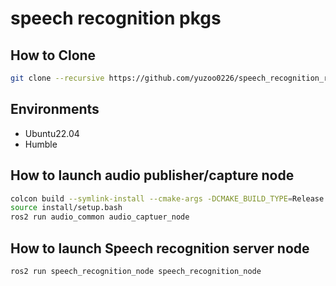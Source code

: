 # speech recognition pkgs

## How to Clone

```bash
git clone --recursive https://github.com/yuzoo0226/speech_recognition_ros2.git
```

## Environments

- Ubuntu22.04
- Humble

## How to launch audio publisher/capture node

```bash
colcon build --symlink-install --cmake-args -DCMAKE_BUILD_TYPE=Release --packages-up-to audio_common
source install/setup.bash
ros2 run audio_common audio_captuer_node
```


## How to launch Speech recognition server node

```bash
ros2 run speech_recognition_node speech_recognition_node
```
